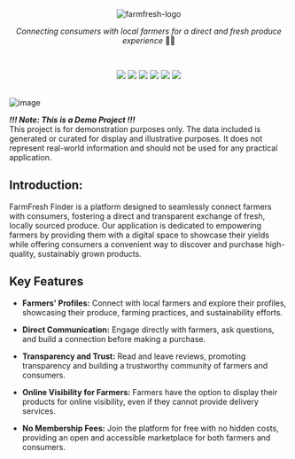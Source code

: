 &nbsp;

<p display="flex" align="center" justify="center">
    <img src="https://github.com/Ktn-mariam/FarmFresh-Finder/assets/113761859/148e7c5a-ad43-480c-bb06-725f77eae9df" alt="farmfresh-logo" />
</p>
<p align="center"><em>Connecting consumers with local farmers for a direct and fresh produce experience</em> 🧑‍🌾</p>

&nbsp;
<div align="center">
<img src="https://img.shields.io/badge/React-20232A?style=for-the-badge&logo=react&logoColor=61DAFB" />
<img src="https://img.shields.io/badge/TypeScript-007ACC?style=for-the-badge&logo=typescript&logoColor=white" /> 
<img src="https://img.shields.io/badge/Node%20js-339933?style=for-the-badge&logo=nodedotjs&logoColor=white" />
<img src="https://img.shields.io/badge/Express%20js-000000?style=for-the-badge&logo=express&logoColor=white" />  
<img src="https://img.shields.io/badge/Material%20UI-007FFF?style=for-the-badge&logo=mui&logoColor=white" /> 
<img src="https://img.shields.io/badge/Tailwind_CSS-38B2AC?style=for-the-badge&logo=tailwind-css&logoColor=white" /> 
</div>
&nbsp;
&nbsp;

![image](https://github.com/Ktn-mariam/FarmFresh-Finder/assets/113761859/7c2ff919-aeae-421d-b300-0f32aa1de144)


***!!! Note: This is a Demo Project !!!*** 
<br>
This project is for demonstration purposes only. The data included is generated or curated for display and illustrative purposes. It does not represent real-world information and should not be used for any practical application.

<h2>Introduction:</h2>
FarmFresh Finder is a platform designed to seamlessly connect farmers with consumers, fostering a direct and transparent exchange of fresh, locally sourced produce. Our application is dedicated to empowering farmers by providing them with a digital space to showcase their yields while offering consumers a convenient way to discover and purchase high-quality, sustainably grown products.

## Key Features

- **Farmers' Profiles:** Connect with local farmers and explore their profiles, showcasing their produce, farming practices, and sustainability efforts.

- **Direct Communication:** Engage directly with farmers, ask questions, and build a connection before making a purchase.

- **Transparency and Trust:** Read and leave reviews, promoting transparency and building a trustworthy community of farmers and consumers.

- **Online Visibility for Farmers:** Farmers have the option to display their products for online visibility, even if they cannot provide delivery services.

- **No Membership Fees:** Join the platform for free with no hidden costs, providing an open and accessible marketplace for both farmers and consumers.
